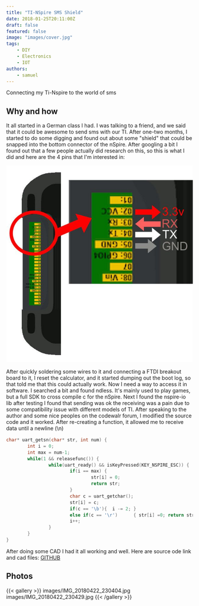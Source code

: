 ```yaml
---
title: "TI-NSpire SMS Shield"
date: 2018-01-25T20:11:00Z
draft: false
featured: false
image: "images/cover.jpg"
tags: 
    - DIY
    - Electronics
    - IOT
authors:
    - samuel
---
```

Connecting my Ti-Nspire to the world of sms

<!--more-->

## Why and how

It all started in a German class I had. I was talking to a friend, and we said that it could be awesome to send sms with our TI. After one-two months, I started to do some digging and found out about some "shield" that could be snapped into the bottom connector of the nSpire. After googling a bit I found out that a few people actually did research on this, so this is what I did and here are the 4 pins that I'm interested in:

![](images/dl_ob_299a6c_dockconnectorw.jpg)

After quickly soldering some wires to it and connecting a FTDI breakout board to it, I reset the calculator, and it started dumping out the boot log, so that told me that this could actually work. Now I need a way to access it in software. I searched a bit and found ndless. It's mainly used to play games, but a full SDK to cross compile c for the nSpire. Next I found the nspire-io lib after testing I found that sending was ok the receiving was a pain due to some compatibility issue with different models of TI. After speaking to the author and some nice peoples on the codewalr forum, I modified the source code and it worked. After re-creating a function, it allowed me to receive data until a newline (\n)

```c
char* uart_getsn(char* str, int num) {
        int i = 0;
        int max = num-1;
        while(1 && releasefunc()) {
                while(uart_ready() && isKeyPressed(KEY_NSPIRE_ESC)) {
                        if(i == max) {
                                str[i] = 0;
                                return str;
                        }
                        char c = uart_getchar();
                        str[i] = c;
                        if(c == '\b'){  i -= 2; }
                        else if(c == '\r')      { str[i] =0; return str; }
                        i++;
                }
        }
}
```

After doing some CAD I had it all working and well. Here are source ode link and cad files: [GITHUB](https://github.com/TheStaticTurtle/nspire-communication)

## Photos

{{< gallery >}}
images/IMG_20180422_230404.jpg
images/IMG_20180422_230429.jpg
{{< /gallery >}}